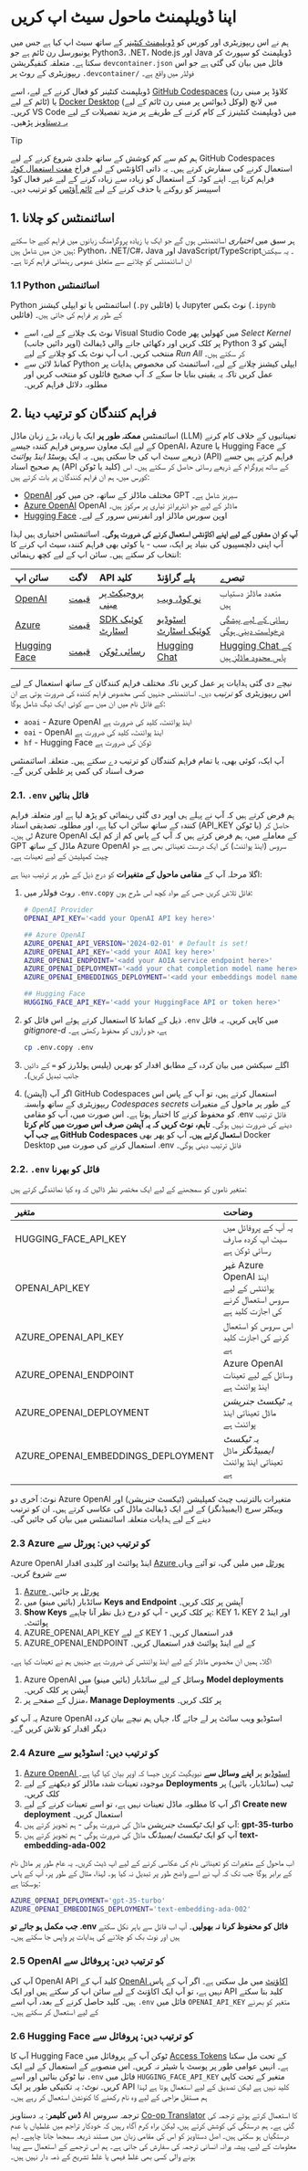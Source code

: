 <!--
CO_OP_TRANSLATOR_METADATA:
{
  "original_hash": "f12faf55ab620aef9f6761679b7ac68b",
  "translation_date": "2025-05-19T12:42:17+00:00",
  "source_file": "00-course-setup/SETUP.md",
  "language_code": "ur"
}
-->
# اپنا ڈویلپمنٹ ماحول سیٹ اپ کریں

ہم نے اس ریپوزیٹری اور کورس کو [ڈویلپمنٹ کنٹینر](https://containers.dev?WT.mc_id=academic-105485-koreyst) کے ساتھ سیٹ اپ کیا ہے جس میں یونیورسل رن ٹائم ہے جو Python3، .NET، Node.js اور Java ڈویلپمنٹ کو سپورٹ کر سکتا ہے۔ متعلقہ کنفیگریشن `devcontainer.json` فائل میں بیان کی گئی ہے جو اس ریپوزیٹری کے روٹ پر `.devcontainer/` فولڈر میں واقع ہے۔

ڈویلپمنٹ کنٹینر کو فعال کرنے کے لیے، اسے [GitHub Codespaces](https://docs.github.com/en/codespaces/overview?WT.mc_id=academic-105485-koreyst) (کلاؤڈ پر مبنی رن ٹائم کے لیے) یا [Docker Desktop](https://docs.docker.com/desktop/?WT.mc_id=academic-105485-koreyst) (لوکل ڈیوائس پر مبنی رن ٹائم کے لیے) میں لانچ کریں۔ VS Code میں ڈویلپمنٹ کنٹینرز کے کام کرنے کے طریقے پر مزید تفصیلات کے لیے [یہ دستاویز](https://code.visualstudio.com/docs/devcontainers/containers?WT.mc_id=academic-105485-koreyst) پڑھیں۔

> [!TIP]  
> ہم کم سے کم کوشش کے ساتھ جلدی شروع کرنے کے لیے GitHub Codespaces استعمال کرنے کی سفارش کرتے ہیں۔ یہ ذاتی اکاؤنٹس کے لیے فراخ [مفت استعمال کوٹہ](https://docs.github.com/billing/managing-billing-for-github-codespaces/about-billing-for-github-codespaces#monthly-included-storage-and-core-hours-for-personal-accounts?WT.mc_id=academic-105485-koreyst) فراہم کرتا ہے۔ اپنے کوٹہ کے استعمال کو زیادہ سے زیادہ کرنے کے لیے غیر فعال کوڈ اسپیسز کو روکنے یا حذف کرنے کے لیے [ٹائم آؤٹس](https://docs.github.com/codespaces/setting-your-user-preferences/setting-your-timeout-period-for-github-codespaces?WT.mc_id=academic-105485-koreyst) کو ترتیب دیں۔

## 1. اسائنمنٹس کو چلانا

ہر سبق میں _اختیاری_ اسائنمنٹس ہوں گے جو ایک یا زیادہ پروگرامنگ زبانوں میں فراہم کیے جا سکتے ہیں جن میں شامل ہیں: Python، .NET/C#، Java اور JavaScript/TypeScript۔ یہ سیکشن ان اسائنمنٹس کو چلانے سے متعلق عمومی رہنمائی فراہم کرتا ہے۔

### 1.1 Python اسائنمنٹس

Python اسائنمنٹس یا تو ایپلی کیشنز (`.py` فائلیں) یا Jupyter نوٹ بکس (`.ipynb` فائلیں) کے طور پر فراہم کی جاتی ہیں۔
- نوٹ بک چلانے کے لیے، اسے Visual Studio Code میں کھولیں پھر _Select Kernel_ (اوپر دائیں جانب) پر کلک کریں اور دکھائی جانے والی ڈیفالٹ Python 3 آپشن کو منتخب کریں۔ اب آپ نوٹ بک کو چلانے کے لیے _Run All_ کر سکتے ہیں۔
- کمانڈ لائن سے Python ایپلی کیشنز چلانے کے لیے، اسائنمنٹ کی مخصوص ہدایات پر عمل کریں تاکہ یہ یقینی بنایا جا سکے کہ آپ صحیح فائلوں کو منتخب کریں اور مطلوبہ دلائل فراہم کریں۔

## 2. فراہم کنندگان کو ترتیب دینا

اسائنمنٹس **ممکنہ طور پر** ایک یا زیادہ بڑے زبان ماڈل (LLM) تعیناتیوں کے خلاف کام کرنے کے لیے ایک معاون سروس فراہم کنندہ جیسے OpenAI، Azure یا Hugging Face کے ذریعے سیٹ اپ کی جا سکتی ہیں۔ یہ ایک _ہوسٹڈ اینڈ پوائنٹ_ (API) فراہم کرتے ہیں جسے ہم صحیح اسناد (API کلید یا ٹوکن) کے ساتھ پروگرام کے ذریعے رسائی حاصل کر سکتے ہیں۔ اس کورس میں، ہم ان فراہم کنندگان پر بات کرتے ہیں:

- [OpenAI](https://platform.openai.com/docs/models?WT.mc_id=academic-105485-koreyst) مختلف ماڈلز کے ساتھ، جن میں کور GPT سیریز شامل ہے۔
- [Azure OpenAI](https://learn.microsoft.com/azure/ai-services/openai/?WT.mc_id=academic-105485-koreyst) OpenAI ماڈلز کے لیے جو انٹرپرائز تیاری پر مرکوز ہیں۔
- [Hugging Face](https://huggingface.co/docs/hub/index?WT.mc_id=academic-105485-koreyst) اوپن سورس ماڈلز اور انفرنس سرور کے لیے۔

**آپ کو ان مشقوں کے لیے اپنے اکاؤنٹس استعمال کرنے کی ضرورت ہوگی**۔ اسائنمنٹس اختیاری ہیں لہذا آپ اپنی دلچسپیوں کی بنیاد پر ایک، سب - یا کوئی بھی فراہم کنندہ سیٹ اپ کرنے کا انتخاب کر سکتے ہیں۔ سائن اپ کے لیے کچھ رہنمائی:

| سائن اپ | لاگت | API کلید | پلے گراؤنڈ | تبصرے |
|:---|:---|:---|:---|:---|
| [OpenAI](https://platform.openai.com/signup?WT.mc_id=academic-105485-koreyst)| [قیمت](https://openai.com/pricing#language-models?WT.mc_id=academic-105485-koreyst)| [پروجیکٹ پر مبنی](https://platform.openai.com/api-keys?WT.mc_id=academic-105485-koreyst) | [نو کوڈ، ویب](https://platform.openai.com/playground?WT.mc_id=academic-105485-koreyst) | متعدد ماڈلز دستیاب ہیں |
| [Azure](https://aka.ms/azure/free?WT.mc_id=academic-105485-koreyst)| [قیمت](https://azure.microsoft.com/pricing/details/cognitive-services/openai-service/?WT.mc_id=academic-105485-koreyst)| [SDK کوئیک اسٹارٹ](https://learn.microsoft.com/azure/ai-services/openai/quickstart?WT.mc_id=academic-105485-koreyst)| [اسٹوڈیو کوئیک اسٹارٹ](https://learn.microsoft.com/azure/ai-services/openai/quickstart?WT.mc_id=academic-105485-koreyst) | [رسائی کے لیے پیشگی درخواست دینی ہوگی](https://learn.microsoft.com/azure/ai-services/openai/?WT.mc_id=academic-105485-koreyst)|
| [Hugging Face](https://huggingface.co/join?WT.mc_id=academic-105485-koreyst) | [قیمت](https://huggingface.co/pricing) | [رسائی ٹوکن](https://huggingface.co/docs/hub/security-tokens?WT.mc_id=academic-105485-koreyst) | [Hugging Chat](https://huggingface.co/chat/?WT.mc_id=academic-105485-koreyst)| [Hugging Chat کے پاس محدود ماڈلز ہیں](https://huggingface.co/chat/models?WT.mc_id=academic-105485-koreyst) |
| | | | | |

نیچے دی گئی ہدایات پر عمل کریں تاکہ مختلف فراہم کنندگان کے ساتھ استعمال کے لیے اس ریپوزیٹری کو _ترتیب_ دیں۔ اسائنمنٹس جنہیں کسی مخصوص فراہم کنندہ کی ضرورت ہوتی ہے ان کے فائل نام میں ان میں سے کوئی ایک ٹیگ شامل ہوگا:
- `aoai` - Azure OpenAI اینڈ پوائنٹ، کلید کی ضرورت ہے
- `oai` - OpenAI اینڈ پوائنٹ، کلید کی ضرورت ہے
- `hf` - Hugging Face ٹوکن کی ضرورت ہے

آپ ایک، کوئی بھی، یا تمام فراہم کنندگان کو ترتیب دے سکتے ہیں۔ متعلقہ اسائنمنٹس صرف اسناد کی کمی پر غلطی کریں گے۔

### 2.1. `.env` فائل بنائیں

ہم فرض کرتے ہیں کہ آپ نے پہلے ہی اوپر دی گئی رہنمائی کو پڑھ لیا ہے اور متعلقہ فراہم کنندہ کے ساتھ سائن اپ کیا ہے، اور مطلوبہ تصدیقی اسناد (API_KEY یا ٹوکن) حاصل کر لی ہیں۔ Azure OpenAI کے معاملے میں، ہم فرض کرتے ہیں کہ آپ کے پاس کم از کم ایک GPT ماڈل کے ساتھ Azure OpenAI سروس (اینڈ پوائنٹ) کی ایک درست تعیناتی بھی ہے جو چیٹ کمپلیشن کے لیے تعینات ہے۔

اگلا مرحلہ آپ کے **مقامی ماحول کے متغیرات** کو درج ذیل کے طور پر ترتیب دینا ہے:

1. روٹ فولڈر میں `.env.copy` فائل تلاش کریں جس کے مواد کچھ اس طرح ہوں:

   ```bash
   # OpenAI Provider
   OPENAI_API_KEY='<add your OpenAI API key here>'

   ## Azure OpenAI
   AZURE_OPENAI_API_VERSION='2024-02-01' # Default is set!
   AZURE_OPENAI_API_KEY='<add your AOAI key here>'
   AZURE_OPENAI_ENDPOINT='<add your AOIA service endpoint here>'
   AZURE_OPENAI_DEPLOYMENT='<add your chat completion model name here>' 
   AZURE_OPENAI_EMBEDDINGS_DEPLOYMENT='<add your embeddings model name here>'

   ## Hugging Face
   HUGGING_FACE_API_KEY='<add your HuggingFace API or token here>'
   ```

2. ذیل کے کمانڈ کا استعمال کرتے ہوئے اس فائل کو `.env` میں کاپی کریں۔ یہ فائل _gitignore-d_ ہے، جو رازوں کو محفوظ رکھتی ہے۔

   ```bash
   cp .env.copy .env
   ```

3. اگلے سیکشن میں بیان کردہ کے مطابق اقدار کو بھریں (پلیس ہولڈرز کو `=` کے دائیں جانب تبدیل کریں)۔

3. (آپشن) اگر آپ GitHub Codespaces استعمال کرتے ہیں، تو آپ کے پاس اس ریپوزیٹری کے ساتھ وابستہ _Codespaces secrets_ کے طور پر ماحول کے متغیرات کو محفوظ کرنے کا اختیار ہوتا ہے۔ اس صورت میں، آپ کو مقامی .env فائل ترتیب دینے کی ضرورت نہیں ہوگی۔ **تاہم، نوٹ کریں کہ یہ آپشن صرف اس صورت میں کام کرتا ہے جب آپ GitHub Codespaces استعمال کرتے ہیں۔** آپ کو پھر بھی Docker Desktop استعمال کرنے کی صورت میں .env فائل ترتیب دینی ہوگی۔

### 2.2. `.env` فائل کو بھرنا

متغیر ناموں کو سمجھنے کے لیے ایک مختصر نظر ڈالیں کہ وہ کیا نمائندگی کرتے ہیں:

| متغیر | وضاحت |
| :--- | :--- |
| HUGGING_FACE_API_KEY | یہ آپ کے پروفائل میں سیٹ اپ کردہ صارف رسائی ٹوکن ہے |
| OPENAI_API_KEY | غیر Azure OpenAI اینڈ پوائنٹس کے لیے سروس استعمال کرنے کی اجازت کلید ہے |
| AZURE_OPENAI_API_KEY | اس سروس کو استعمال کرنے کی اجازت کلید ہے |
| AZURE_OPENAI_ENDPOINT | Azure OpenAI وسائل کے لیے تعینات اینڈ پوائنٹ ہے |
| AZURE_OPENAI_DEPLOYMENT | یہ _ٹیکسٹ جنریشن_ ماڈل تعیناتی اینڈ پوائنٹ ہے |
| AZURE_OPENAI_EMBEDDINGS_DEPLOYMENT | یہ _ٹیکسٹ ایمبیڈنگز_ ماڈل تعیناتی اینڈ پوائنٹ ہے |
| | |

نوٹ: آخری دو Azure OpenAI متغیرات بالترتیب چیٹ کمپلیشن (ٹیکسٹ جنریشن) اور وییکٹر سرچ (ایمبیڈنگز) کے لیے ایک ڈیفالٹ ماڈل کی عکاسی کرتے ہیں۔ ان کو ترتیب دینے کے لیے ہدایات متعلقہ اسائنمنٹس میں بیان کی جائیں گی۔

### 2.3 Azure کو ترتیب دیں: پورٹل سے

Azure OpenAI اینڈ پوائنٹ اور کلیدی اقدار [Azure پورٹل](https://portal.azure.com?WT.mc_id=academic-105485-koreyst) میں ملیں گی، تو آئیے وہاں سے شروع کریں۔

1. [Azure پورٹل](https://portal.azure.com?WT.mc_id=academic-105485-koreyst) پر جائیں۔
1. سائڈبار (بائیں مینو) میں **Keys and Endpoint** آپشن پر کلک کریں۔
1. **Show Keys** پر کلک کریں - آپ کو درج ذیل نظر آنا چاہیے: KEY 1، KEY 2 اور اینڈ پوائنٹ۔
1. AZURE_OPENAI_API_KEY کے لیے KEY 1 قدر استعمال کریں۔
1. AZURE_OPENAI_ENDPOINT کے لیے اینڈ پوائنٹ قدر استعمال کریں۔

اگلا، ہمیں ان مخصوص ماڈلز کے لیے اینڈ پوائنٹس کی ضرورت ہے جنہیں ہم نے تعینات کیا ہے۔

1. Azure OpenAI وسائل کے لیے سائڈبار (بائیں مینو) میں **Model deployments** آپشن پر کلک کریں۔
1. منزل کے صفحے پر، **Manage Deployments** پر کلک کریں۔

یہ آپ کو Azure OpenAI اسٹوڈیو ویب سائٹ پر لے جائے گا، جہاں ہم نیچے بیان کردہ دیگر اقدار کو تلاش کریں گے۔

### 2.4 Azure کو ترتیب دیں: اسٹوڈیو سے

1. [Azure OpenAI اسٹوڈیو](https://oai.azure.com?WT.mc_id=academic-105485-koreyst) پر **اپنے وسائل سے** نیویگیٹ کریں جیسا کہ اوپر بیان کیا گیا ہے۔
1. موجودہ تعینات شدہ ماڈلز کو دیکھنے کے لیے **Deployments** ٹیب (سائڈبار، بائیں) پر کلک کریں۔
1. اگر آپ کا مطلوبہ ماڈل تعینات نہیں ہے، تو اسے تعینات کرنے کے لیے **Create new deployment** استعمال کریں۔
1. آپ کو ایک _ٹیکسٹ جنریشن_ ماڈل کی ضرورت ہوگی - ہم تجویز کرتے ہیں: **gpt-35-turbo**
1. آپ کو ایک _ٹیکسٹ ایمبیڈنگ_ ماڈل کی ضرورت ہوگی - ہم تجویز کرتے ہیں **text-embedding-ada-002**

اب ماحول کے متغیرات کو تعیناتی نام کی عکاسی کرنے کے لیے اپ ڈیٹ کریں۔ یہ عام طور پر ماڈل نام کے برابر ہوگا جب تک کہ آپ نے اسے واضح طور پر تبدیل نہ کیا ہو۔ لہذا، مثال کے طور پر، آپ کے پاس ہوسکتا ہے:

```bash
AZURE_OPENAI_DEPLOYMENT='gpt-35-turbo'
AZURE_OPENAI_EMBEDDINGS_DEPLOYMENT='text-embedding-ada-002'
```

**جب مکمل ہو جائے تو .env فائل کو محفوظ کرنا نہ بھولیں**۔ آپ اب فائل سے باہر نکل سکتے ہیں اور نوٹ بک کو چلانے کی ہدایات پر واپس جا سکتے ہیں۔

### 2.5 OpenAI کو ترتیب دیں: پروفائل سے

آپ کی OpenAI API کلید آپ کے [OpenAI اکاؤنٹ](https://platform.openai.com/api-keys?WT.mc_id=academic-105485-koreyst) میں مل سکتی ہے۔ اگر آپ کے پاس نہیں ہے، تو آپ ایک اکاؤنٹ کے لیے سائن اپ کر سکتے ہیں اور ایک API کلید بنا سکتے ہیں۔ کلید حاصل کرنے کے بعد، آپ اسے `.env` فائل میں `OPENAI_API_KEY` متغیر کو بھرنے کے لیے استعمال کر سکتے ہیں۔

### 2.6 Hugging Face کو ترتیب دیں: پروفائل سے

آپ کا Hugging Face ٹوکن آپ کے پروفائل میں [Access Tokens](https://huggingface.co/settings/tokens?WT.mc_id=academic-105485-koreyst) کے تحت مل سکتا ہے۔ انہیں عوامی طور پر پوسٹ یا شیئر نہ کریں۔ اس منصوبے کے استعمال کے لیے ایک نیا ٹوکن بنائیں اور اسے `.env` فائل میں `HUGGING_FACE_API_KEY` متغیر کے تحت کاپی کریں۔ _نوٹ:_ یہ تکنیکی طور پر ایک API کلید نہیں ہے لیکن تصدیق کے لیے استعمال ہوتا ہے لہذا ہم مستقل مزاجی کے لیے وہ نام رکھنے کا کنونشن استعمال کر رہے ہیں۔

**ڈس کلیمر**:
یہ دستاویز AI ترجمہ سروس [Co-op Translator](https://github.com/Azure/co-op-translator) کا استعمال کرتے ہوئے ترجمہ کی گئی ہے۔ ہم درستگی کی کوشش کرتے ہیں، لیکن براہ کرم آگاہ رہیں کہ خودکار تراجم میں غلطیاں یا عدم درستگیاں ہو سکتی ہیں۔ اصل دستاویز کو اس کی مقامی زبان میں مستند ذریعہ سمجھا جانا چاہیے۔ اہم معلومات کے لیے، پیشہ ورانہ انسانی ترجمہ کی سفارش کی جاتی ہے۔ ہم اس ترجمے کے استعمال سے پیدا ہونے والی کسی بھی غلط فہمی یا غلط تشریح کے ذمہ دار نہیں ہیں۔